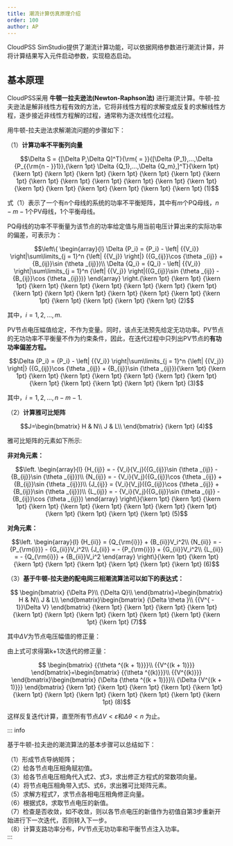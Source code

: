 ```yaml
---
title: 潮流计算仿真原理介绍
order: 100
author: AP
---
```


CloudPSS SimStudio提供了潮流计算功能，可以依据网络参数进行潮流计算，并将计算结果写入元件启动参数，实现稳态启动。

## 基本原理

CloudPSS采用 **牛顿一拉夫逊法(Newton-Raphson法)** 进行潮流计算。牛顿-拉夫逊法是解非线性方程有效的方法，它将非线性方程的求解变成反复的求解线性方程，逐步接近非线性方程解的过程，通常称为逐次线性化过程。  

用牛顿-拉夫逊法求解潮流问题的步骤如下：



（1）**计算功率不平衡列向量**

$$\Delta S = {[\Delta P,\Delta Q]^T}{\rm{ = }}{[\Delta {P_1},...,\Delta {P_{{\rm{n - }}1}},{\kern 1pt} \Delta {Q_1},...,\Delta {Q_m},]^T}{\kern 1pt} {\kern 1pt} {\kern 1pt} {\kern 1pt} {\kern 1pt} {\kern 1pt} {\kern 1pt} {\kern 1pt} {\kern 1pt} {\kern 1pt} {\kern 1pt} {\kern 1pt} {\kern 1pt} {\kern 1pt} {\kern 1pt} {\kern 1pt} {\kern 1pt} {\kern 1pt} {\kern 1pt} {\kern 1pt} (1)$$

式（1）表示了一个有n个母线的系统的功率不平衡矩阵，其中有$m$个PQ母线，$n-m-1$个PV母线，1个平衡母线。   

PQ母线的功率不平衡量为该节点的功率给定值与用当前电压计算出来的实际功率的偏差，可表示为：

$$\left\{ \begin{array}{l}
\Delta {P_i} = {P_i} - \left| {{V_i}} \right|\sum\limits_{j = 1}^n {\left| {{V_j}} \right|} ({G_{ij}}\cos {\theta _{ij}} + {B_{ij}}\sin {\theta _{ij}})\\
\Delta {Q_i} = {Q_i} - \left| {{V_i}} \right|\sum\limits_{j = 1}^n {\left| {{V_j}} \right|({G_{ij}}\sin {\theta _{ij}} - {B_{ij}}\cos {\theta _{ij}})} 
\end{array} \right.{\kern 1pt} {\kern 1pt} {\kern 1pt} {\kern 1pt} {\kern 1pt} {\kern 1pt} {\kern 1pt} {\kern 1pt} {\kern 1pt} {\kern 1pt} {\kern 1pt} {\kern 1pt} {\kern 1pt} {\kern 1pt} {\kern 1pt} {\kern 1pt} {\kern 1pt} {\kern 1pt} {\kern 1pt} {\kern 1pt} (2)$$

其中，$i=1,2,...,m.$

PV节点电压幅值给定，不作为变量。同时，该点无法预先给定无功功率。PV节点的无功功率不平衡量不作为约束条件，因此，在迭代过程中只列出PV节点的**有功功率偏差方程。**

$$\Delta {P_i} = {P_i} - \left| {{V_i}} \right|\sum\limits_{j = 1}^n {\left| {{V_j}} \right|} ({G_{ij}}\cos {\theta _{ij}} + {B_{ij}}\sin {\theta _{ij}}){\kern 1pt} {\kern 1pt} {\kern 1pt} {\kern 1pt} {\kern 1pt} {\kern 1pt} {\kern 1pt} {\kern 1pt} {\kern 1pt} {\kern 1pt} {\kern 1pt} {\kern 1pt} {\kern 1pt} (3)$$

其中，$i=1,2,...,n-m-1.$


（2）**计算雅可比矩阵**

$$J=\begin{bmatrix}
H & N\\ 
J & L\\
\end{bmatrix} {\kern 1pt} (4)$$

雅可比矩阵的元素如下所示:

**非对角元素：**

$$\left. \begin{array}{l}
{H_{ij}} =  - {V_i}{V_j}({G_{ij}}\sin {\theta _{ij}} - {B_{ij}}\sin {\theta _{ij}})\\
{N_{ij}} =  - {V_i}{V_j}({G_{ij}}\cos {\theta _{ij}} + {B_{ij}}\sin {\theta _{ij}})\\
{J_{ij}} = {V_i}{V_j}({G_{ij}}\cos {\theta _{ij}} + {B_{ij}}\sin {\theta _{ij}})\\
{L_{ij}} =  - {V_i}{V_j}({G_{ij}}\sin {\theta _{ij}} - {B_{ij}}\cos {\theta _{ij}})
\end{array} \right\}{\kern 1pt} {\kern 1pt} {\kern 1pt} {\kern 1pt} {\kern 1pt} {\kern 1pt} {\kern 1pt} {\kern 1pt} {\kern 1pt} {\kern 1pt} {\kern 1pt} {\kern 1pt} {\kern 1pt} (5)$$

**对角元素：**

$$\left. \begin{array}{l}
{H_{ii}} = {Q_{\rm{i}}} + {B_{ii}}V_i^2\\
{N_{ii}} =  - {P_{\rm{i}}} - {G_{ii}}V_i^2\\
{J_{ii}} =  - {P_{\rm{i}}} + {G_{ii}}V_i^2\\
{L_{ii}} =  - {Q_{\rm{i}}} + {B_{ii}}V_i^2
\end{array} \right\}{\kern 1pt} {\kern 1pt} {\kern 1pt} {\kern 1pt} {\kern 1pt} {\kern 1pt} {\kern 1pt} {\kern 1pt} (6)$$



（3）**基于牛顿-拉夫逊的配电网三相潮流算法可以如下的表达式：**

$$
\begin{bmatrix}
{\Delta P}\\ 
{\Delta Q}\\
\end{bmatrix}=\begin{bmatrix}
H & N\\ 
J & L\\
\end{bmatrix}\begin{bmatrix}
{\Delta \theta }\\
{{V^{ - 1}}\Delta V}
\end{bmatrix} {\kern 1pt} {\kern 1pt} {\kern 1pt} {\kern 1pt} {\kern 1pt} {\kern 1pt} {\kern 1pt} {\kern 1pt} {\kern 1pt} {\kern 1pt} {\kern 1pt} {\kern 1pt} (7)$$

其中$\Delta V$为节点电压幅值的修正量：

由上式可求得第k+1次迭代的修正量：

$$
\begin{bmatrix}
{{\theta ^{(k + 1)}}}\\
{{V^{(k + 1)}}}
\end{bmatrix}=\begin{bmatrix}
{{\theta ^{(k)}}}\\
{{V^{(k)}}}
\end{bmatrix}\begin{bmatrix}
{\Delta {\theta ^{(k + 1)}}}\\
{\Delta {V^{(k + 1)}}}
\end{bmatrix} {\kern 1pt} {\kern 1pt} {\kern 1pt} {\kern 1pt} {\kern 1pt} {\kern 1pt} {\kern 1pt} {\kern 1pt} {\kern 1pt} {\kern 1pt} {\kern 1pt} {\kern 1pt} (8)$$


这样反复迭代计算，直至所有节点$\Delta V < \varepsilon$和$\Delta \theta<n$ 为止。



::: info

基于牛顿-拉夫逊的潮流算法的基本步骤可以总结如下：

（1）形成节点导纳矩阵；  
（2）给各节点电压相角赋初值。	  
（3）给各节点电压相角代入式2、式3，求出修正方程式的常数项向量。  
（4）将节点电压相角带入式5、式6，求出雅可比矩阵元素。  
（5）求解方程式7，求节点各相电压相角修正向量。  
（6）根据式8，求取节点电压的新值。  
（7）检查是否收敛，如不收敛，则以各节点电压的新值作为初值自第3步重新开始进行下一次迭代，否则转入下一步。  
（8）计算支路功率分布，PV节点无功功率和平衡节点注入功率。  
:::



